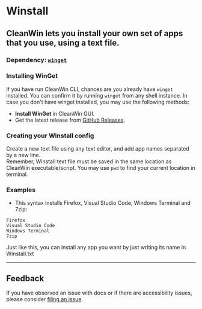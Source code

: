 # Winstall
## CleanWin lets you install your own set of apps that you use, using a text file.

### Dependency: [`winget`](https://github.com/microsoft/winget-cli)
### Installing WinGet
If you have run CleanWin CLI, chances are you already have `winget` installed. You can confirm it by running `winget` from any shell instance.
In case you don't have winget installed, you may use the following methods:
- **Install WinGet** in CleanWin GUI.
- Get the latest release from [GitHub Releases](https://github.com/microsoft/winget-cli/releases/latest).

### Creating your Winstall config
Create a new text file using any text editor, and add app names separated by a new line.  
Remember, Winstall text file must be saved in the same location as CleanWin executable/script.
You may use ``pwd`` to find your current location in terminal.
&nbsp;

### Examples
- This syntax installs Firefox, Visual Studio Code, Windows Terminal and 7zip:
```
Firefox
Visual Studio Code
Windows Terminal
7zip
```
Just like this, you can install any app you want by just writing its name in Winstall.txt

***

## Feedback
If you have observed an issue with docs or if there are accessibility issues, please consider [filing an issue](https://github.com/pratyakshm/CleanWin/issues/new?assignees=pratyakshm&labels=Issue-Docs&template=doc_issue.yaml&title=Docs+issue%3A+).